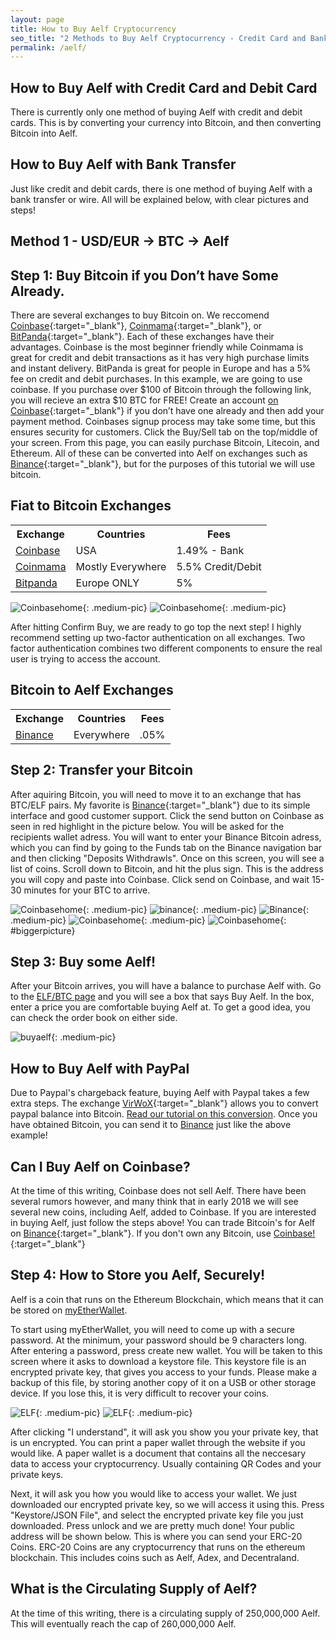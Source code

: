 ```yaml
---
layout: page
title: How to Buy Aelf Cryptocurrency
seo_title: "2 Methods to Buy Aelf Cryptocurrency - Credit Card and Bank"
permalink: /aelf/
---
```


## How to Buy Aelf with Credit Card and Debit Card

There is currently only one method of buying Aelf with credit and debit cards. This is by converting your currency into Bitcoin, and then converting Bitcoin into Aelf. 

## How to Buy Aelf with Bank Transfer

Just like credit and debit cards, there is one method of buying Aelf with a bank transfer or wire. All will be explained below, with clear pictures and steps!

## Method 1 - USD/EUR -> BTC -> Aelf


## Step 1: Buy Bitcoin if you Don’t have Some Already.

There are several exchanges to buy Bitcoin on. We reccomend [Coinbase](https://www.coinbase.com/join/53bc38a3b11f6623df000004){:target="_blank"}, [Coinmama](https://www.coinmama.com/?ref=buyaltcoinsworldwideio){:target="_blank"}, or [BitPanda](https://www.bitpanda.com/?ref=7989064235904733469){:target="_blank"}. Each of these exchanges have their advantages. Coinbase is the most beginner friendly while Coinmama is great for credit and debit transactions as it has very high purchase limits and instant delivery. BitPanda is great for people in Europe and has a 5% fee on credit and debit purchases. In this example, we are going to use coinbase. If you purchase over $100 of Bitcoin through the following link, you will recieve an extra $10 BTC for FREE! Create an account [on Coinbase](https://www.coinbase.com/join/53bc38a3b11f6623df000004){:target="_blank"} if you don’t have one already and then add your payment method. Coinbases signup process may take some time, but this ensures security for customers. Click the Buy/Sell tab on the top/middle of your screen. From this page, you can easily purchase Bitcoin, Litecoin, and Ethereum. All of these can be converted into Aelf on exchanges such as [Binance](https://www.binance.com/?ref=18991911){:target="_blank"}, but for the purposes of this tutorial we will use bitcoin. 

## Fiat to Bitcoin Exchanges 
<table class="basic-table" align="center">
 <tr>
  <th>Exchange</th>
  <th>Countries</th>
  <th>Fees</th>
 </tr>

 <tr>
  <td><a href="https://www.coinbase.com/join/53bc38a3b11f6623df000004"> Coinbase</a></td>
  <td>USA</td>
  <td>1.49% - Bank </td>
 </tr>

 <tr>
  <td><a href="https://www.coinmama.com/?ref=buyaltcoinsworldwideio">Coinmama</a></td>
  <td>Mostly Everywhere</td>
  <td>5.5% Credit/Debit</td>
 </tr>
 <tr>
  <td><a href="https://www.bitpanda.com/?ref=7989064235904733469">Bitpanda</a></td>
  <td>Europe ONLY</td>
  <td>5%</td>
 </tr>
 
</table>

![Coinbasehome](/img/Coinbase3.png){: .medium-pic}
![Coinbasehome](/img/Coinbase2.png){: .medium-pic}


After hitting Confirm Buy, we are ready to go top the next step! I highly recommend setting up two-factor authentication on all exchanges. Two factor authentication combines two different components to ensure the real user is trying to access the account. 

## Bitcoin to Aelf Exchanges 
<table class="basic-table" align="center">
 <tr>
  <th>Exchange</th>
  <th>Countries</th>
  <th>Fees</th>
 </tr>

 <tr>
  <td><a href="https://www.binance.com/?ref=18991911"> Binance</a></td>
  <td>Everywhere</td>
  <td>.05% </td>
 </tr>

</table>

## Step 2: Transfer your Bitcoin

After aquiring Bitcoin, you will need to move it to an exchange that has BTC/ELF pairs. My favorite is [Binance](https://www.binance.com/?ref=18991911){:target="_blank"} due to its simple interface and good customer support. Click the send button on Coinbase as seen in red highlight in the picture below. You will be asked for the recipients wallet adress. You will want to enter your Binance Bitcoin adress, which you can find by going to the Funds tab on the Binance navigation bar and then clicking "Deposits Withdrawls". Once on this screen, you will see a list of coins. Scroll down to Bitcoin, and hit the plus sign. This is the address you will copy and paste into Coinbase. Click send on Coinbase, and wait 15-30 minutes for your BTC to arrive. 

![Coinbasehome](/img/Send1.png){: .medium-pic}
![binance](/img/binancedeposit.png){: .medium-pic}
![Binance](/img/binancedeposit2.png){: .medium-pic}
![Coinbasehome](/img/Send2.png){: .medium-pic} 
![Coinbasehome](/img/Send3.png){: #biggerpicture}


## Step 3: Buy some Aelf!

After your Bitcoin arrives, you will have a balance to purchase Aelf with. Go to the [ELF/BTC page](https://www.binance.com/trade.html?symbol=ELF_BTC) and you will see a box that says Buy Aelf. In the box, enter a price you are comfortable buying Aelf at. To get a good idea, you can check the order book on either side.

![buyaelf](/img/buyaelf.png){: .medium-pic}

## How to Buy Aelf with PayPal

Due to Paypal's chargeback feature, buying Aelf with Paypal takes a few extra steps. The exchange [VirWoX](https://www.virwox.com?r=22aa25){:target="_blank"} allows you to convert paypal balance into Bitcoin. [Read our tutorial on this conversion](/buy-bitcoin/paypal/). Once you have obtained Bitcoin, you can send it to [Binance](https://www.binance.com/?ref=18991911) just like the above example!


## Can I Buy Aelf on Coinbase?

At the time of this writing, Coinbase does not sell Aelf. There have been several rumors however, and many think that in early 2018 we will see several new coins, including Aelf, added to Coinbase. If you are interested in buying Aelf, just follow the steps above! You can trade Bitcoin's for Aelf on [Binance](https://www.binance.com/?ref=18991911){:target="_blank"}. If you don't own any Bitcoin, use [Coinbase!](https://www.coinbase.com/join/53bc38a3b11f6623df000004){:target="_blank"}


## Step 4: How to Store you Aelf, Securely!

Aelf is a coin that runs on the Ethereum Blockchain, which means that it can be stored on [myEtherWallet](https://www.myetherwallet.com/). 

To start using myEtherWallet, you will need to come up with a secure password. At the minimum, your password should be 9 characters long. After entering a password, press create new wallet. You will be taken to this screen where it asks to download a keystore file.
This keystore file is an encrypted private key, that gives you access to your funds. Please make a backup of this file, by storing another copy of it on a USB or other storage device. If you lose this, it is very difficult to recover your coins. 

![ELF](/img/ethpass.png){: .medium-pic}
![ELF](/img/keystore.png){: .medium-pic}

After clicking "I understand", it will ask you show you your private key, that is un encrypted. You can print a paper wallet through the website if you would like. A paper wallet is a document that contains all the neccesary data to access your cryptocurrency. Usually containing QR Codes and your private keys.


Next, it will ask you how you would like to access your wallet. We just downloaded our encrypted private key, so we will access it using this. Press "Keystore/JSON File", and select the encrypted private key file you just downloaded. Press unlock and we are pretty much done! Your public address will be shown below. This is where you can send your ERC-20 Coins. ERC-20 Coins are any cryptocurrency that runs on the ethereum blockchain. This includes coins such as Aelf, Adex, and Decentraland. 

## What is the Circulating Supply of Aelf?

At the time of this writing, there is a circulating supply of 250,000,000 Aelf. This will eventually reach the cap of 260,000,000 Aelf.	

